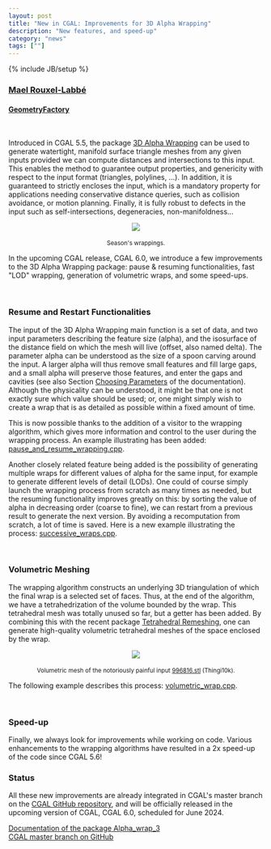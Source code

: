 ```yaml
---
layout: post
title: "New in CGAL: Improvements for 3D Alpha Wrapping"
description: "New features, and speed-up"
category: "news"
tags: [""]
---
```

{% include JB/setup %}

<h3><a href="https://geometryfactory.com/who-we-are/">Mael Rouxel-Labbé</a></h3>
<h4><a href="http://www.geometryfactory.com" target="_blank">GeometryFactory</a></h4>

<br>
<p>Introduced in CGAL 5.5, the package
<a href="https://doc.cgal.org/latest/Manual/packages.html#PkgAlphaWrap3" text="3D Alpha Wrapping">3D Alpha Wrapping</a>
can be used to generate watertight, manifold surface triangle meshes from any given inputs provided we can compute distances
and intersections to this input. This enables the method to guarantee output properties,
and genericity with respect to the input format (triangles, polylines, ...).
In addition, it is guaranteed to strictly encloses the input, which is a mandatory property
for applications needing conservative distance queries, such as collision avoidance,
or motion planning. Finally, it is fully robust to defects in the input such as self-intersections,
degeneracies, non-manifoldness...</p>

<div style="text-align:center;">
  <a href="../../../../images/christmas_wrap.png"><img src="../../../../images/christmas_wrap.png" style="max-width:95%"/></a><br>
  <br><small>Season's wrappings.</small>
</div>

<p>In the upcoming CGAL release, CGAL 6.0, we introduce a few improvements to the 3D Alpha Wrapping package:
pause & resuming functionalities, fast "LOD" wrapping, generation of volumetric wraps, and some speed-ups.</p>

<br>
<h3>Resume and Restart Functionalities</h3>

<p>The input of the 3D Alpha Wrapping main function is a set of data, and two input parameters describing
the feature size (alpha), and the isosurface of the distance field on which the mesh will live (offset,
also named delta). The parameter alpha can be understood as the size of a spoon carving around the input.
A larger alpha will thus remove small features and fill large gaps, and a small alpha will preserve those features,
and enter the gaps and cavities (see also Section <a href="https://doc.cgal.org/latest/Alpha_wrap_3/index.html#title5">Choosing Parameters</a>
of the documentation). Although the physicality can be understood, it might be that one
is not exactly sure which value should be used; or, one might simply wish to create a wrap that is
as detailed as possible within a fixed amount of time.</p>

<p>This is now possible thanks to the addition of a visitor to the wrapping algorithm, which gives
more information and control to the user during the wrapping process. An example illustrating
has been added: <a href="https://github.com/CGAL/cgal/blob/master/Alpha_wrap_3/examples/Alpha_wrap_3/pause_and_resume_wrapping.cpp">pause_and_resume_wrapping.cpp</a>.</p>

<p>Another closely related feature being added is the possibility of generating multiple wraps for different
values of alpha for the same input, for example to generate different levels of detail (LODs).
One could of course simply launch the wrapping process from scratch as many times as needed, but
the resuming functionality improves greatly on this: by sorting the value of alpha in decreasing order
(coarse to fine), we can restart from a previous result to generate the next version.
By avoiding a recomputation from scratch, a lot of time is saved. Here is a new example
illustrating the process: <a href="https://github.com/CGAL/cgal/blob/master/Alpha_wrap_3/examples/Alpha_wrap_3/successive_wraps.cpp">successive_wraps.cpp</a>.</p>

<br>
<h3>Volumetric Meshing</h3>

<p>The wrapping algorithm constructs an underlying 3D triangulation of which the final wrap is a selected
set of faces. Thus, at the end of the algorithm, we have a tetrahedrization of the volume bounded
by the wrap. This tetrahedral mesh was totally unused so far, but a getter has been added.
By combining this with the recent package <a href="https://doc.cgal.org/latest/Manual/packages.html#PkgTetrahedralRemeshing" Text="Tetrahedral Remeshing">Tetrahedral Remeshing</a>,
one can generate high-quality volumetric tetrahedral meshes of the space enclosed by the wrap.</p>

<div style="text-align:center;">
  <a href="../../../../images/volumetric_wrap.png"><img src="../../../../images/volumetric_wrap.png" style="max-width:95%"/></a><br>
  <br><small>Volumetric mesh of the notoriously painful input <a href="https://ten-thousand-models.appspot.com/detail.html?file_id=996816">996816.stl</a> (Thingi10k).</small>
</div>

<p>The following example describes this process: <a href="https://github.com/CGAL/cgal/blob/master/Alpha_wrap_3/examples/Alpha_wrap_3/volumetric_wrap.cpp">volumetric_wrap.cpp</a>.</p>

<br>
<h3>Speed-up</h3>

<p>Finally, we always look for improvements while working on code. Various enhancements
to the wrapping algorithms have resulted in a 2x speed-up of the code since CGAL 5.6!</p>

<h3>Status</h3>

<p>All these new improvements are already integrated in CGAL's master branch on the
<a href="https://github.com/CGAL/cgal/">CGAL GitHub repository</a>, and will be officially released
in the upcoming version of CGAL, CGAL 6.0, scheduled for June 2024.</p>

<i class="glyphicon glyphicon-book"></i>
<a href="https://doc.cgal.org/latest/Manual/packages.html#PkgAlphaWrap3">Documentation of the package Alpha_wrap_3</a>
<br>
<i class="glyphicon glyphicon-download"></i>
<a href="https://github.com/CGAL/cgal/tree/master">CGAL master branch on GitHub</a>
